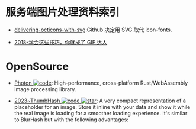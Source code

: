 # 服务端图片处理资料索引

- [delivering-octicons-with-svg](https://github.com/blog/2112-delivering-octicons-with-svg):Github 决定用 SVG 取代 icon-fonts.

- [2018-学会这些技巧，你就成了 GIF 达人](https://zhuanlan.zhihu.com/p/36379462)

# OpenSource

- [Photon ![code](https://ng-tech.icu/assets/code.svg)](https://github.com/silvia-odwyer/photon): High-performance, cross-platform Rust/WebAssembly image processing library.

- [2023~ThumbHash ![code](https://ng-tech.icu/assets/code.svg) ![star](https://img.shields.io/github/stars/evanw/thumbhash)](https://github.com/evanw/thumbhash): A very compact representation of a placeholder for an image. Store it inline with your data and show it while the real image is loading for a smoother loading experience. It's similar to BlurHash but with the following advantages:
